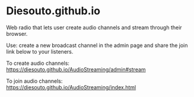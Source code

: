 # Diesouto.github.io
Web radio that lets user create audio channels and stream through their browser.

Use: create a new broadcast channel in the admin page and share the join link below to your listeners.

To create audio channels: https://diesouto.github.io/AudioStreaming/admin#stream

To join audio channels: https://diesouto.github.io/AudioStreaming/index.html
